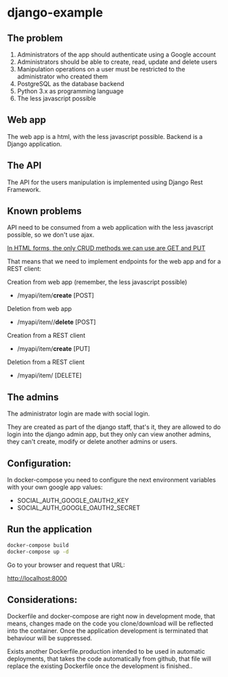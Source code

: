 # django-example

## The problem
1. Administrators of the app should authenticate using a Google account
2. Administrators should be able to create, read, update and delete users
3. Manipulation operations on a user must be restricted to the administrator who created them
4. PostgreSQL as the database backend
5. Python 3.x as programming language
6. The less javascript possible

## Web app
The web app is a html, with the less javascript possible.
Backend is a Django application.

## The API
The API for the users manipulation is implemented using Django Rest Framework.

## Known problems
API need to be consumed from a web application with the less javascript possible, so we don't use ajax.

[In HTML forms, the only CRUD methods we can use are GET and PUT](https://www.w3.org/TR/html52/sec-forms.html#element-attrdef-form-method)

That means that we need to implement endpoints for the web app and for a REST client:

Creation from web app (remember, the less javascript possible)
* /myapi/item/**create** [POST]

Deletion from web app
* /myapi/item/<identifier>/**delete** [POST]

Creation from a REST client
* /myapi/item/**create** [PUT]

Deletion from a REST client
* /myapi/item/<identifier> [DELETE]

## The admins
The administrator login are made with social login.

They are created as part of the django staff, that's it, they are allowed to do login into the django admin app, but they only can view another admins, they can't create, modify or delete another admins or users.

## Configuration:
In docker-compose you need to configure the next environment variables with your own google app values:
* SOCIAL_AUTH_GOOGLE_OAUTH2_KEY
* SOCIAL_AUTH_GOOGLE_OAUTH2_SECRET

## Run the application
```bash
docker-compose build
docker-compose up -d
```

Go to your browser and request that URL:

[http://localhost:8000](http://localhost:8000)

## Considerations:
Dockerfile and docker-compose are right now in development mode, that means, changes made on the code you clone/download will be reflected into the container.
Once the application development is terminated that behaviour will be suppressed.

Exists another Dockerfile.production intended to be used in automatic deployments, that takes the code automatically from github, that file will replace the existing Dockerfile once the development is finished..